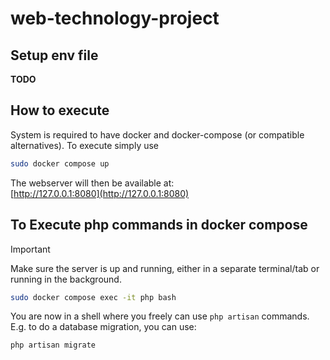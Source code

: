 # web-technology-project

## Setup env file
**TODO**

## How to execute
System is required to have docker and docker-compose (or compatible alternatives).
To execute simply use

```sh
sudo docker compose up
```

The webserver will then be available at:  
[http://127.0.0.1:8080](http://127.0.0.1:8080)



## To Execute php commands in docker compose
> [!IMPORTANT] 
> Make sure the server is up and running, either in a separate terminal/tab or running in the background.

```sh
sudo docker compose exec -it php bash
```

You are now in a shell where you freely can use `php artisan` commands.  
E.g. to do a database migration, you can use:
```sh
php artisan migrate
```

